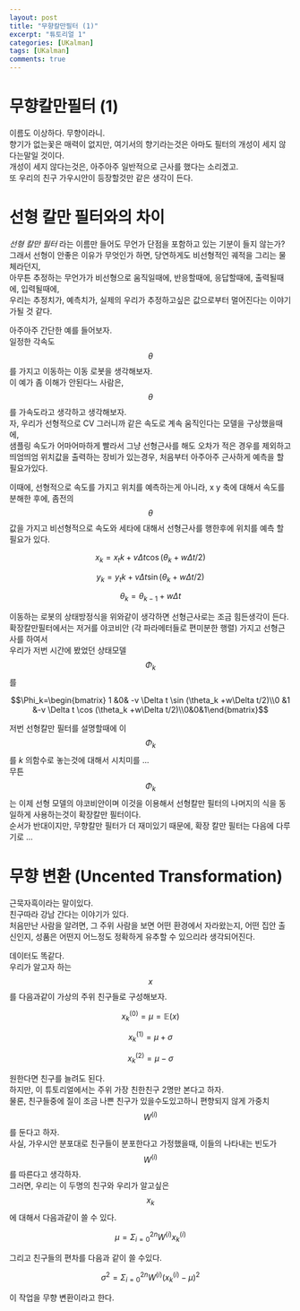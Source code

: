 ```yaml
---
layout: post
title: "무향칼만필터 (1)"  
excerpt: "튜토리얼 1"  
categories: [UKalman]
tags: [UKalman]
comments: true
---
```

# 무향칼만필터 (1)
이름도 이상하다. 무향이라니.  
향기가 없는꽃은 매력이 없지만, 여기서의 향기라는것은 아마도 필터의 개성이 세지 않다는말일 것이다.  
개성이 세지 않다는것은, 아주아주 일반적으로 근사를 했다는 소리겠고.  
또 우리의 친구 가우시안이 등장할것만 같은 생각이 든다.  

# 선형 칼만 필터와의 차이
*선형 칼만 필터* 라는 이름만 들어도 무언가 단점을 포함하고 있는 기분이 들지 않는가?  
그래서 선형이 안좋은 이유가 무엇인가 하면, 당연하게도 비선형적인 궤적을 그리는 물체라던지,  
아무튼 추정하는 무언가가 비선형으로 움직일때에, 반응할때에, 응답할때에, 출력될때에, 입력될때에,  
우리는 추정치가, 예측치가, 실제의 우리가 추정하고싶은 값으로부터 멀어진다는 이야기가될 것 같다.  

아주아주 간단한 예를 들어보자.  
일정한 각속도 $$\theta$$ 를 가지고 이동하는 이동 로봇을 생각해보자.  
이 예가 좀 이해가 안된다느 사람은, $$\theta$$ 를 가속도라고 생각하고 생각해보자.  
자, 우리가 선형적으로 CV 그러니까 같은 속도로 계속 움직인다는 모델을 구상했을때에,  
샘플링 속도가 어마어마하게 빨라서 그냥 선형근사를 해도 오차가 적은 경우를 제외하고  
띄엄띄엄 위치값을 출력하는 장비가 있는경우, 처음부터 아주아주 근사하게 예측을 할 필요가있다.  

이때에, 선형적으로 속도를 가지고 위치를 예측하는게 아니라, x y 축에 대해서 속도를 분해한 후에,
좀전의 $$\theta$$ 값을 가지고 비선형적으로 속도와 세타에 대해서 선형근사를 행한후에 위치를 예측 할 필요가 있다.  

$$x_{k} = x_tk+ v \Delta t \cos (\theta_k +w\Delta t/2)$$

$$y_{k} = y_tk+ v \Delta t \sin (\theta_k +w\Delta t/2)$$

$$\theta_k =\theta_{k-1} +w\Delta t$$

이동하는 로봇의 상태방정식을 위와같이 생각하면 선형근사로는 조금 힘든생각이 든다.  
확장칼만필터에서는 저거를 야코비안 (각 파라메터들로 편미분한 행렬) 가지고 선형근사를 하여서  
우리가 저번 시간에 봤었던 상태모델 $$\Phi_k$$ 를

$$\Phi_k=\begin{bmatrix} 1 &0& -v \Delta t \sin (\theta_k +w\Delta t/2)\\0 &1 &-v \Delta t \cos (\theta_k +w\Delta t/2)\\0&0&1\end{bmatrix}$$

저번 선형칼만 필터를 설명할때에 이 $$\Phi_k$$ 를 $k$ 의함수로 놓는것에 대해서 시치미를 ...  
무튼 $$\Phi_k$$ 는 이제 선형 모델의 야코비안이며 이것을 이용해서 선형칼만 필터의 나머지의 식을 동일하게 사용하는것이 확장칼만 필터이다.  
순서가 반대이지만, 무향칼만 필터가 더 재미있기 때문에, 확장 칼만 필터는 다음에 다루기로 ...  

# 무향 변환 (Uncented Transformation)

근묵자흑이라는 말이있다.  
친구따라 강남 간다는 이야기가 있다.  
처음만난 사람을 알려면, 그 주위 사람을 보면 어떤 환경에서 자라왔는지, 어떤 집안 출신인지, 성품은 어떤지 어느정도 정확하게 유추할 수 있으리라 생각되어진다.  

데이터도 똑같다.  
우리가 알고자 하는 $$x$$ 를 다음과같이 가상의 주위 친구들로 구성해보자.  

$$x_k^{(0)} = \mu = \mathbb{E}(x)$$

$$x_k^{(1)} = \mu +\sigma$$

$$x_k^{(2)} = \mu -\sigma$$

원한다면 친구를 늘려도 된다.  
하지만, 이 튜토리얼에서는 주위 가장 친한친구 2명만 본다고 하자.  
물론, 친구들중에 질이 조금 나쁜 친구가 있을수도있고하니 편향되지 않게 가중치 $$W^{(i)}$$ 를 둔다고 하자.  
사실, 가우시안 분포대로 친구들이 분포한다고 가정했을때, 이들의 나타내는 빈도가 $$W^{(i)}$$ 를 따른다고 생각하자.   
그러면, 우리는 이 두명의 친구와 우리가 알고싶은 $$x_k$$ 에 대해서 다음과같이 쓸 수 있다.  

$$\mu = \Sigma_{i=0}^{2n} W^{(i)} x^{(i)}_k$$

그리고 친구들의 편차를 다음과 같이 쓸 수있다.  

$$\sigma^2 = \Sigma_{i=0}^{2n} W^{(i)} (x^{(i)}_k - \mu)^2$$

이 작업을 무향 변환이라고 한다.   
